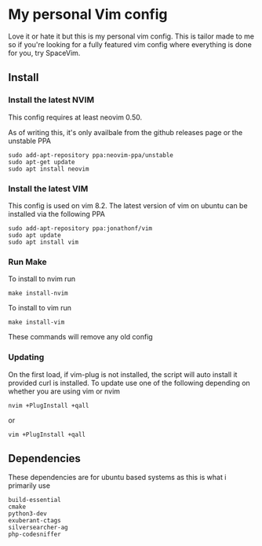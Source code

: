 # My personal Vim config
Love it or hate it but this is my personal vim config. This is tailor made to me so if you're looking for a fully featured vim config where everything is done for you, try SpaceVim.

## Install
### Install the latest NVIM

This config requires at least neovim 0.50.

As of writing this, it's only availbale from the github releases page or the unstable PPA
```
sudo add-apt-repository ppa:neovim-ppa/unstable
sudo apt-get update
sudo apt install neovim
```

### Install the latest VIM

This config is used on vim 8.2. The latest version of vim on ubuntu can be installed via the following PPA
```
sudo add-apt-repository ppa:jonathonf/vim
sudo apt update
sudo apt install vim
```

### Run Make
To install to nvim run
```
make install-nvim
```

To install to vim run
```
make install-vim
```

These commands will remove any old config

### Updating
On the first load, if vim-plug is not installed, the script will auto install it provided curl is installed.
To update use one of the following depending on whether you are using vim or nvim

`nvim +PlugInstall +qall`

or

`vim +PlugInstall +qall`

## Dependencies
These dependencies are for ubuntu based systems as this is what i primarily use

```
build-essential
cmake
python3-dev
exuberant-ctags
silversearcher-ag
php-codesniffer
```
